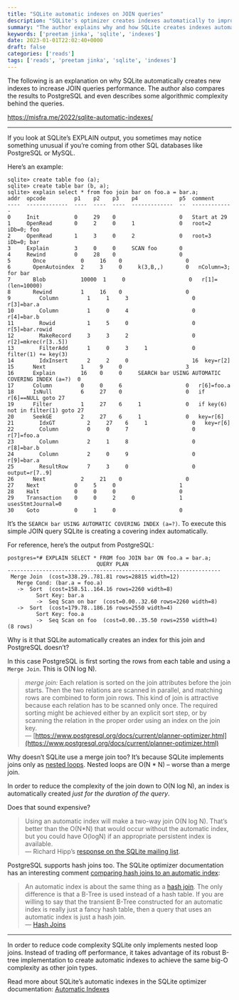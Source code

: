 ```yaml
---
title: "SQLite automatic indexes on JOIN queries"
description: "SQLite's optimizer creates indexes automatically to improve query performance with only nested loop joins."
summary: "The author explains why and how SQLite creates indexes automatically to increase JOIN queries performance, and compares the behaviour to PostgreSQL"
keywords: ['preetam jinka', 'sqlite', 'indexes']
date: 2023-01-01T22:02:40+0000
draft: false
categories: ['reads']
tags: ['reads', 'preetam jinka', 'sqlite', 'indexes']
---
```


The following is an explanation on why SQLite automatically creates new indexes to increase JOIN queries performance. The author also compares the results to PostgreSQL and even describes some algorithmic complexity behind the queries.

https://misfra.me/2022/sqlite-automatic-indexes/

---

If you look at SQLite’s EXPLAIN output, you sometimes may notice something unusual if you’re coming from other SQL databases like PostgreSQL or MySQL.

Here’s an example:

    sqlite> create table foo (a);
    sqlite> create table bar (b, a);
    sqlite> explain select * from foo join bar on foo.a = bar.a;
    addr  opcode         p1    p2    p3    p4             p5  comment      
    ----  -------------  ----  ----  ----  -------------  --  -------------
    0     Init           0     29    0                    0   Start at 29
    1     OpenRead       0     2     0     1              0   root=2 iDb=0; foo
    2     OpenRead       1     3     0     2              0   root=3 iDb=0; bar
    3     Explain        3     0     0     SCAN foo       0   
    4     Rewind         0     28    0                    0   
    5       Once           0     16    0                    0   
    6       OpenAutoindex  2     3     0     k(3,B,,)       0   nColumn=3; for bar
    7       Blob           10000  1     0                    0   r[1]= (len=10000)
    8       Rewind         1     16    0                    0   
    9         Column         1     1     3                    0   r[3]=bar.a
    10        Column         1     0     4                    0   r[4]=bar.b
    11        Rowid          1     5     0                    0   r[5]=bar.rowid
    12        MakeRecord     3     3     2                    0   r[2]=mkrec(r[3..5])
    13        FilterAdd      1     0     3     1              0   filter(1) += key(3)
    14        IdxInsert      2     2     0                    16  key=r[2]
    15      Next           1     9     0                    3   
    16      Explain        16    0     0     SEARCH bar USING AUTOMATIC COVERING INDEX (a=?)  0   
    17      Column         0     0     6                    0   r[6]=foo.a
    18      IsNull         6     27    0                    0   if r[6]==NULL goto 27
    19      Filter         1     27    6     1              0   if key(6) not in filter(1) goto 27
    20      SeekGE         2     27    6     1              0   key=r[6]
    21        IdxGT          2     27    6     1              0   key=r[6]
    22        Column         0     0     7                    0   r[7]=foo.a
    23        Column         2     1     8                    0   r[8]=bar.b
    24        Column         2     0     9                    0   r[9]=bar.a
    25        ResultRow      7     3     0                    0   output=r[7..9]
    26      Next           2     21    0                    0   
    27    Next           0     5     0                    1   
    28    Halt           0     0     0                    0   
    29    Transaction    0     0     2     0              1   usesStmtJournal=0
    30    Goto           0     1     0                    0   
    

It’s the `SEARCH bar USING AUTOMATIC COVERING INDEX (a=?)`. To execute this simple JOIN query SQLite is creating a covering index automatically.

For reference, here’s the output from PostgreSQL:

    postgres=*# EXPLAIN SELECT * FROM foo JOIN bar ON foo.a = bar.a;
                                QUERY PLAN                             
    -------------------------------------------------------------------
     Merge Join  (cost=338.29..781.81 rows=28815 width=12)
       Merge Cond: (bar.a = foo.a)
       ->  Sort  (cost=158.51..164.16 rows=2260 width=8)
             Sort Key: bar.a
             ->  Seq Scan on bar  (cost=0.00..32.60 rows=2260 width=8)
       ->  Sort  (cost=179.78..186.16 rows=2550 width=4)
             Sort Key: foo.a
             ->  Seq Scan on foo  (cost=0.00..35.50 rows=2550 width=4)
    (8 rows)
    

Why is it that SQLite automatically creates an index for this join and PostgreSQL doesn’t?

In this case PostgreSQL is first sorting the rows from each table and using a `Merge Join`. This is O(N log N).

> _merge join:_ Each relation is sorted on the join attributes before the join starts. Then the two relations are scanned in parallel, and matching rows are combined to form join rows. This kind of join is attractive because each relation has to be scanned only once. The required sorting might be achieved either by an explicit sort step, or by scanning the relation in the proper order using an index on the join key.  
> — [https://www.postgresql.org/docs/current/planner-optimizer.html](https://www.postgresql.org/docs/current/planner-optimizer.html)

Why doesn’t SQLite use a merge join too? It’s because SQLite implements joins only as [nested loops](https://www.sqlite.org/optoverview.html#order_of_tables_in_a_join). Nested loops are O(N \* N) – worse than a merge join.

In order to reduce the complexity of the join down to O(N log N), an index is automatically created _just for the duration of the query_.

Does that sound expensive?

> Using an automatic index will make a two-way join O(N log N). That’s better than the O(N\*N) that would occur without the automatic index, but you could have O(logN) if an appropriate persistent index is available.  
> — Richard Hipp’s [response on the SQLite mailing list](https://sqlite-users.sqlite.narkive.com/IEIT0YxL/performance-regression-sqlite-3-8-4-3-is-not-using-an-automatic-covering-index-when-joining-with-a#post4).

PostgreSQL supports hash joins too. The SQLite optimizer documentation has an interesting comment [comparing hash joins to an automatic index](https://www.sqlite.org/optoverview.html#hash_joins):

> An automatic index is about the same thing as a [hash join](https://en.wikipedia.org/wiki/Hash_join). The only difference is that a B-Tree is used instead of a hash table. If you are willing to say that the transient B-Tree constructed for an automatic index is really just a fancy hash table, then a query that uses an automatic index is just a hash join.  
> — [Hash Joins](https://www.sqlite.org/optoverview.html#hash_joins)

* * *

In order to reduce code complexity SQLite only implements nested loop joins. Instead of trading off performance, it takes advantage of its robust B-tree implementation to create automatic indexes to achieve the same big-O complexity as other join types.

Read more about SQLite’s automatic indexes in the SQLite optimizer documentation: [Automatic Indexes](https://www.sqlite.org/optoverview.html#automatic_indexes)